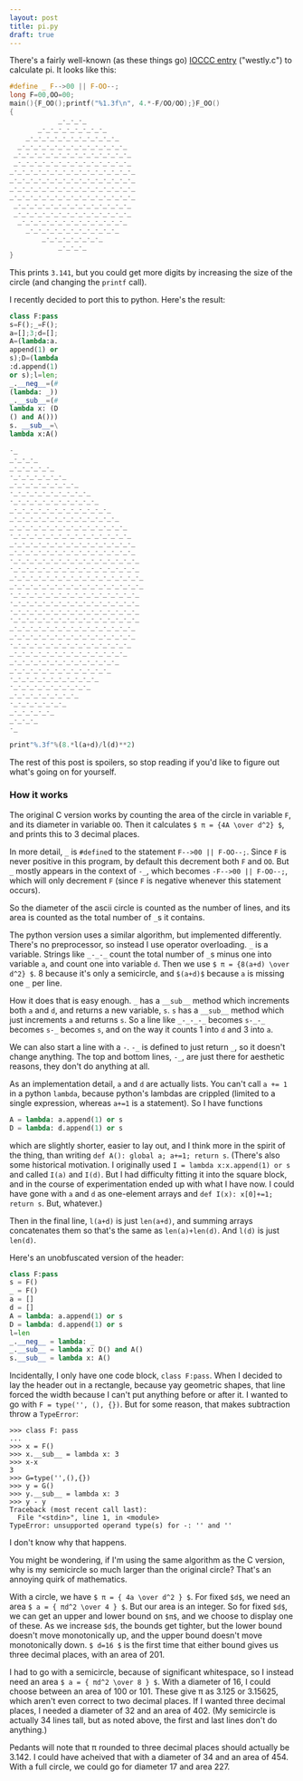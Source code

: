 ```yaml
---
layout: post
title: pi.py
draft: true
---
```

There's a fairly well-known (as these things go) [IOCCC entry](http://www.ioccc.org/years-spoiler.html#1988) ("westly.c") to calculate pi. It looks like this:

```c
#define _ F-->00 || F-OO--;
long F=00,OO=00;
main(){F_OO();printf("%1.3f\n", 4.*-F/OO/OO);}F_OO()
{
            _-_-_-_
       _-_-_-_-_-_-_-_-_
    _-_-_-_-_-_-_-_-_-_-_-_
  _-_-_-_-_-_-_-_-_-_-_-_-_-_
 _-_-_-_-_-_-_-_-_-_-_-_-_-_-_
 _-_-_-_-_-_-_-_-_-_-_-_-_-_-_
_-_-_-_-_-_-_-_-_-_-_-_-_-_-_-_
_-_-_-_-_-_-_-_-_-_-_-_-_-_-_-_
_-_-_-_-_-_-_-_-_-_-_-_-_-_-_-_
_-_-_-_-_-_-_-_-_-_-_-_-_-_-_-_
 _-_-_-_-_-_-_-_-_-_-_-_-_-_-_
 _-_-_-_-_-_-_-_-_-_-_-_-_-_-_
  _-_-_-_-_-_-_-_-_-_-_-_-_-_
    _-_-_-_-_-_-_-_-_-_-_-_
        _-_-_-_-_-_-_-_
            _-_-_-_
}
```

This prints `3.141`, but you could get more digits by increasing the size of the circle (and changing the `printf` call).

I recently decided to port this to python. Here's the result:

```python
class F:pass
s=F();_=F();
a=[];3;d=[];
A=(lambda:a.
append(1) or
s);D=(lambda
:d.append(1)
or s);l=len;
_.__neg__=(#
(lambda: _))
_.__sub__=(#
lambda x: (D
() and A()))
s. __sub__=\
lambda x:A()

-_
_-_-_-_
_-_-_-_-_-_
-_-_-_-_-_-_-_
_-_-_-_-_-_-_-_-_
-_-_-_-_-_-_-_-_-_-_
-_-_-_-_-_-_-_-_-_-_-_
_-_-_-_-_-_-_-_-_-_-_-_-_
_-_-_-_-_-_-_-_-_-_-_-_-_-_
_-_-_-_-_-_-_-_-_-_-_-_-_-_-_
-_-_-_-_-_-_-_-_-_-_-_-_-_-_-_
_-_-_-_-_-_-_-_-_-_-_-_-_-_-_-_
_-_-_-_-_-_-_-_-_-_-_-_-_-_-_-_
-_-_-_-_-_-_-_-_-_-_-_-_-_-_-_-_
-_-_-_-_-_-_-_-_-_-_-_-_-_-_-_-_
_-_-_-_-_-_-_-_-_-_-_-_-_-_-_-_-_
_-_-_-_-_-_-_-_-_-_-_-_-_-_-_-_-_
-_-_-_-_-_-_-_-_-_-_-_-_-_-_-_-_
-_-_-_-_-_-_-_-_-_-_-_-_-_-_-_-_
-_-_-_-_-_-_-_-_-_-_-_-_-_-_-_-_
-_-_-_-_-_-_-_-_-_-_-_-_-_-_-_-_
_-_-_-_-_-_-_-_-_-_-_-_-_-_-_-_
_-_-_-_-_-_-_-_-_-_-_-_-_-_-_-_
-_-_-_-_-_-_-_-_-_-_-_-_-_-_-_
_-_-_-_-_-_-_-_-_-_-_-_-_-_-_
_-_-_-_-_-_-_-_-_-_-_-_-_-_
_-_-_-_-_-_-_-_-_-_-_-_-_
-_-_-_-_-_-_-_-_-_-_-_
-_-_-_-_-_-_-_-_-_-_
_-_-_-_-_-_-_-_-_
-_-_-_-_-_-_-_
_-_-_-_-_-_
_-_-_-_
-_

print"%.3f"%(8.*l(a+d)/l(d)**2)
```

The rest of this post is spoilers, so stop reading if you'd like to figure out what's going on for yourself.

### How it works

The original C version works by counting the area of the circle in variable `F`, and its diameter in variable `OO`. Then it calculates `$ π = {4A \over d^2} $`, and prints this to 3 decimal places.

In more detail, `_` is `#define`d to the statement `F-->00 || F-OO--;`. Since `F` is never positive in this program, by default this decrement both `F` and `OO`. But `_` mostly appears in the context of `-_`, which becomes `-F-->00 || F-OO--;`, which will only decrement `F` (since `F` is negative whenever this statement occurs).

So the diameter of the ascii circle is counted as the number of lines, and its area is counted as the total number of `_`s it contains.

The python version uses a similar algorithm, but implemented differently. There's no preprocessor, so instead I use operator overloading. `_` is a variable. Strings like `_-_-_` count the total number of `_`s minus one into variable `a`, and count one into variable `d`. Then we use `$ π = {8(a+d) \over d^2} $`. 8 because it's only a semicircle, and `$(a+d)$` because `a` is missing one `_` per line.

How it does that is easy enough. `_` has a `__sub__` method which increments both `a` and `d`, and returns a new variable, `s`. `s` has a `__sub__` method which just increments `a` and returns `s`. So a line like `_-_-_-_` becomes `s-_-_` becomes `s-_` becomes `s`, and on the way it counts 1 into `d` and 3 into `a`.

We can also start a line with a `-`. `-_` is defined to just return `_`, so it doesn't change anything. The top and bottom lines, `-_`, are just there for aesthetic reasons, they don't do anything at all.

As an implementation detail, `a` and `d` are actually lists. You can't call `a += 1` in a python `lambda`, because python's lambdas are crippled (limited to a single expression, whereas `a+=1` is a statement). So I have functions

```python
A = lambda: a.append(1) or s
D = lambda: d.append(1) or s
```

which are slightly shorter, easier to lay out, and I think more in the spirit of the thing, than writing `def A(): global a; a+=1; return s`. (There's also some historical motivation. I originally used `I = lambda x:x.append(1) or s` and called `I(a)` and `I(d)`. But I had difficulty fitting it into the square block, and in the course of experimentation ended up with what I have now. I could have gone with `a` and `d` as one-element arrays and `def I(x): x[0]+=1; return s`. But, whatever.)

Then in the final line, `l(a+d)` is just `len(a+d)`, and summing arrays concatenates them so that's the same as `len(a)+len(d)`. And `l(d)` is just `len(d)`.

Here's an unobfuscated version of the header:

```python
class F:pass
s = F()
_ = F()
a = []
d = []
A = lambda: a.append(1) or s
D = lambda: d.append(1) or s
l=len
_.__neg__ = lambda: _
_.__sub__ = lambda x: D() and A()
s.__sub__ = lambda x: A()
```

Incidentally, I only have one code block, `class F:pass`. When I decided to lay the header out in a rectangle, because yay geometric shapes, that line forced the width because I can't put anything before or after it. I wanted to go with `F = type('', (), {})`. But for some reason, that makes subtraction throw a `TypeError`:

```
>>> class F: pass
... 
>>> x = F()
>>> x.__sub__ = lambda x: 3
>>> x-x
3
>>> G=type('',(),{})
>>> y = G()
>>> y.__sub__ = lambda x: 3
>>> y - y
Traceback (most recent call last):
  File "<stdin>", line 1, in <module>
TypeError: unsupported operand type(s) for -: '' and ''
```

I don't know why that happens.

You might be wondering, if I'm using the same algorithm as the C version, why is my semicircle so much larger than the original circle? That's an annoying quirk of mathematics.

With a circle, we have `$ π = { 4a \over d^2 } $`. For fixed `$d$`, we need an area `$ a = { πd^2 \over 4 } $`. But our area is an integer. So for fixed `$d$`, we can get an upper and lower bound on `$π$`, and we choose to display one of these. As we increase `$d$`, the bounds get tighter, but the lower bound doesn't move monotonically up, and the upper bound doesn't move monotonically down. `$ d=16 $` is the first time that either bound gives us three decimal places, with an area of 201.

I had to go with a semicircle, because of significant whitespace, so I instead need an area `$ a = { πd^2 \over 8 } $`. With a diameter of 16, I could choose between an area of 100 or 101. These give π as 3.125 or 3.15625, which aren't even correct to two decimal places. If I wanted three decimal places, I needed a diameter of 32 and an area of 402. (My semicircle is actually 34 lines tall, but as noted above, the first and last lines don't do anything.)

Pedants will note that π rounded to three decimal places should actually be 3.142. I could have acheived that with a diameter of 34 and an area of 454. With a full circle, we could go for diameter 17 and area 227.
